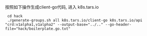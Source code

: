按照如下操作生成client-go代码, 进入 k8s.tars.io

```shell
 cd hack
 ./generate-groups.sh all k8s.tars.io/client-go k8s.tars.io/api "crd:v1alpha1,v1alpha2" --output-base="../.." --go-header-file="hack/boilerplate.go.txt"
```

